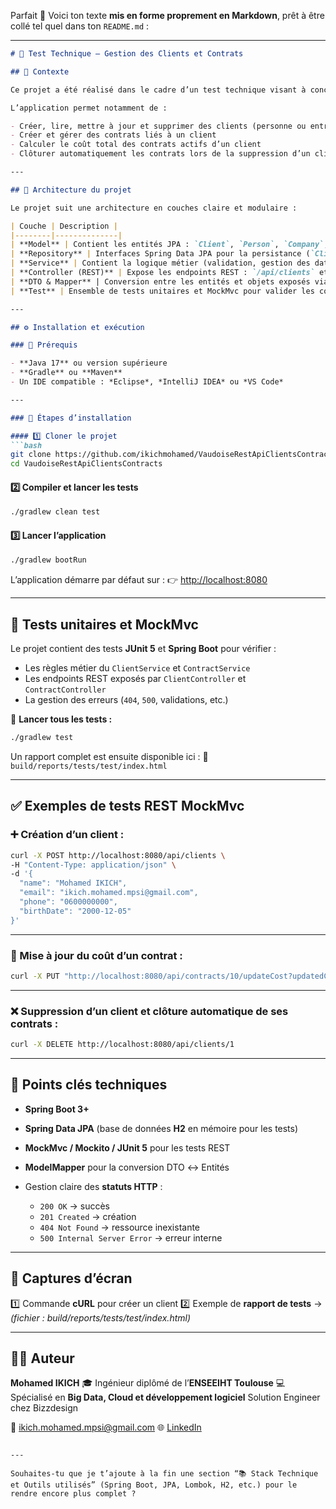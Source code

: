 Parfait 🙌 Voici ton texte **mis en forme proprement en Markdown**, prêt à être collé tel quel dans ton `README.md` :

---

````markdown
# 🧠 Test Technique – Gestion des Clients et Contrats

## 📘 Contexte

Ce projet a été réalisé dans le cadre d’un test technique visant à concevoir une application **Spring Boot** exposant une **API REST** pour la gestion des **clients** et de leurs **contrats**.

L’application permet notamment de :

- Créer, lire, mettre à jour et supprimer des clients (personne ou entreprise)  
- Créer et gérer des contrats liés à un client  
- Calculer le coût total des contrats actifs d’un client  
- Clôturer automatiquement les contrats lors de la suppression d’un client  

---

## 🧩 Architecture du projet

Le projet suit une architecture en couches claire et modulaire :

| Couche | Description |
|--------|--------------|
| **Model** | Contient les entités JPA : `Client`, `Person`, `Company`, `Contract` |
| **Repository** | Interfaces Spring Data JPA pour la persistance (`ClientRepository`, `ContractRepository`) |
| **Service** | Contient la logique métier (validation, gestion des dates, règles de suppression, etc.) |
| **Controller (REST)** | Expose les endpoints REST : `/api/clients` et `/api/contracts` |
| **DTO & Mapper** | Conversion entre les entités et objets exposés via **ModelMapper** |
| **Test** | Ensemble de tests unitaires et MockMvc pour valider les comportements REST |

---

## ⚙️ Installation et exécution

### 🧱 Prérequis

- **Java 17** ou version supérieure  
- **Gradle** ou **Maven**  
- Un IDE compatible : *Eclipse*, *IntelliJ IDEA* ou *VS Code*  

---

### 🚀 Étapes d’installation

#### 1️⃣ Cloner le projet
```bash
git clone https://github.com/ikichmohamed/VaudoiseRestApiClientsContracts.git
cd VaudoiseRestApiClientsContracts
````

#### 2️⃣ Compiler et lancer les tests

```bash
./gradlew clean test
```

#### 3️⃣ Lancer l’application

```bash
./gradlew bootRun
```

L’application démarre par défaut sur :
👉 [http://localhost:8080](http://localhost:8080)

---

## 🧪 Tests unitaires et MockMvc

Le projet contient des tests **JUnit 5** et **Spring Boot** pour vérifier :

* Les règles métier du `ClientService` et `ContractService`
* Les endpoints REST exposés par `ClientController` et `ContractController`
* La gestion des erreurs (`404`, `500`, validations, etc.)

📍 **Lancer tous les tests :**

```bash
./gradlew test
```

Un rapport complet est ensuite disponible ici :
📄 `build/reports/tests/test/index.html`

---

## ✅ Exemples de tests REST MockMvc

### ➕ Création d’un client :

```bash
curl -X POST http://localhost:8080/api/clients \
-H "Content-Type: application/json" \
-d '{
  "name": "Mohamed IKICH",
  "email": "ikich.mohamed.mpsi@gmail.com",
  "phone": "0600000000",
  "birthDate": "2000-12-05"
}'
```

---

### 🔁 Mise à jour du coût d’un contrat :

```bash
curl -X PUT "http://localhost:8080/api/contracts/10/updateCost?updatedCost=2000"
```

---

### ❌ Suppression d’un client et clôture automatique de ses contrats :

```bash
curl -X DELETE http://localhost:8080/api/clients/1
```

---

## 🧠 Points clés techniques

* **Spring Boot 3+**
* **Spring Data JPA** (base de données **H2** en mémoire pour les tests)
* **MockMvc / Mockito / JUnit 5** pour les tests REST
* **ModelMapper** pour la conversion DTO ↔️ Entités
* Gestion claire des **statuts HTTP** :

  * `200 OK` → succès
  * `201 Created` → création
  * `404 Not Found` → ressource inexistante
  * `500 Internal Server Error` → erreur interne

---

## 📸 Captures d’écran

1️⃣ Commande **cURL** pour créer un client
2️⃣ Exemple de **rapport de tests**
→ *(fichier : build/reports/tests/test/index.html)*

---

## 👨‍💻 Auteur

**Mohamed IKICH**
🎓 Ingénieur diplômé de l’**ENSEEIHT Toulouse**
💻 Spécialisé en **Big Data, Cloud et développement logiciel** 
Solution Engineer chez Bizzdesign

📧 [ikich.mohamed.mpsi@gmail.com](mailto:ikich.mohamed.mpsi@gmail.com)
🌐 [LinkedIn](https://www.linkedin.com/in/mohamed-ikich-2b285b1b4)

```

---

Souhaites-tu que je t’ajoute à la fin une section “📚 Stack Technique et Outils utilisés” (Spring Boot, JPA, Lombok, H2, etc.) pour le rendre encore plus complet ?
```
